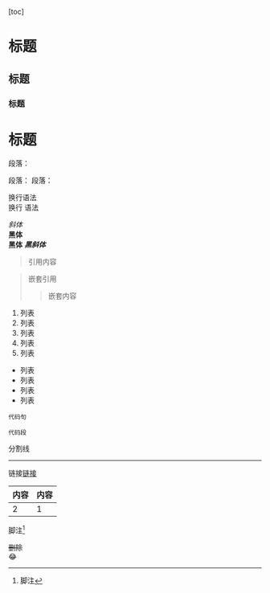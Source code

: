 [toc]

# 标题
## 标题
### 标题    

# 标题
段落：

段落：
段落：

换行语法    
换行
语法

*斜体*  
**黑体**  
__黑体__
___黑斜体___    
>引用内容   

>嵌套引用
>>嵌套内容  

1. 列表
2. 列表
3. 列表
4. 列表
5. 列表



- 列表
- 列表
- 列表
- 列表


`代码句`

```
代码段

```

分割线

---


链接[链接](http://)

|内容|内容|
|---|---|
|2|1|


脚注[^1]

[^1]: 脚注  


~~删除~~    
:joy:   

